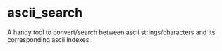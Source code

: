 # ascii_search
A handy tool to convert/search between ascii strings/characters and its corresponding ascii indexes.
